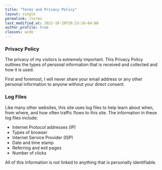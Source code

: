 ```yaml
---
title: "Terms and Privacy Policy"
layout: single
permalink: /terms
last_modified_at: 2022-10-29T10:23:16-04:00
author_profile: true
classes: wide
---
```


### Privacy Policy
The privacy of my visitors is extremely important. This Privacy Policy outlines the types of personal information that is received and collected and how it is used.

First and foremost, I will never share your email address or any other personal information to anyone without your direct consent.

### Log Files
Like many other websites, this site uses log files to help learn about when, from where, and how often traffic flows to this site. The information in these log files include:

  - Internet Protocol addresses (IP)
  - Types of browser
  - Internet Service Provider (ISP)
  - Date and time stamp
  - Referring and exit pages
  - Number of clicks

All of this information is not linked to anything that is personally identifiable.
